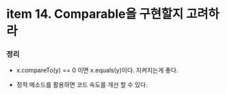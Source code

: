 # item 14. Comparable을 구현할지 고려하라

### 정리
* x.compareTo(y) == 0 이면 x.equals(y)이다. 지켜지는게 좋다.

* 정적 메소드를 활용하면 코드 속도를 개선 할 수 있다.

